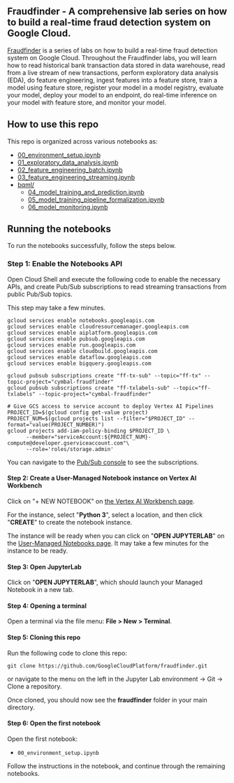 ## Fraudfinder - A comprehensive lab series on how to build a real-time fraud detection system on Google Cloud.

[Fraudfinder](https://github.com/googlecloudplatform/fraudfinder) is a series of labs on how to build a real-time fraud detection system on Google Cloud. Throughout the Fraudfinder labs, you will learn how to read historical bank transaction data stored in data warehouse, read from a live stream of new transactions, perform exploratory data analysis (EDA), do feature engineering, ingest features into a feature store, train a model using feature store, register your model in a model registry, evaluate your model, deploy your model to an endpoint, do real-time inference on your model with feature store, and monitor your model.


## How to use this repo

This repo is organized across various notebooks as:

* [00_environment_setup.ipynb](00_environment_setup.ipynb)
* [01_exploratory_data_analysis.ipynb](01_exploratory_data_analysis.ipynb)
* [02_feature_engineering_batch.ipynb](02_feature_engineering_batch.ipynb)
* [03_feature_engineering_streaming.ipynb](03_feature_engineering_streaming.ipynb)
* [bqml/](bqml/)
  * [04_model_training_and_prediction.ipynb](bqml/04_model_training_and_prediction.ipynb)
  * [05_model_training_pipeline_formalization.ipynb](bqml/05_model_training_pipeline_formalization.ipynb)
  * [06_model_monitoring.ipynb](bqml/06_model_monitoring.ipynb)


## Running the notebooks

To run the notebooks successfully, follow the steps below.

### Step 1: Enable the Notebooks API

Open Cloud Shell and execute the following code to enable the necessary APIs, and create Pub/Sub subscriptions to read streaming transactions from public Pub/Sub topics.

This step may take a few minutes. 

```shell
gcloud services enable notebooks.googleapis.com
gcloud services enable cloudresourcemanager.googleapis.com
gcloud services enable aiplatform.googleapis.com
gcloud services enable pubsub.googleapis.com
gcloud services enable run.googleapis.com
gcloud services enable cloudbuild.googleapis.com
gcloud services enable dataflow.googleapis.com
gcloud services enable bigquery.googleapis.com

gcloud pubsub subscriptions create "ff-tx-sub" --topic="ff-tx" --topic-project="cymbal-fraudfinder"
gcloud pubsub subscriptions create "ff-txlabels-sub" --topic="ff-txlabels" --topic-project="cymbal-fraudfinder"

# Give GCS access to service account to deploy Vertex AI Pipelines
PROJECT_ID=$(gcloud config get-value project)
PROJECT_NUM=$(gcloud projects list --filter="$PROJECT_ID" --format="value(PROJECT_NUMBER)")
gcloud projects add-iam-policy-binding $PROJECT_ID \
      --member="serviceAccount:${PROJECT_NUM}-compute@developer.gserviceaccount.com"\
      --role='roles/storage.admin'
```

You can navigate to the [Pub/Sub console](https://console.cloud.google.com/cloudpubsub/subscription/) to see the subscriptions. 

#### Step 2: Create a User-Managed Notebook instance on Vertex AI Workbench

Click on "+ NEW NOTEBOOK" on [the Vertex AI Workbench page](https://console.cloud.google.com/vertex-ai/workbench/list/instances).

For the instance, select "**Python 3**", select a location, and then click "**CREATE**" to create the notebook instance.

The instance will be ready when you can click on "**OPEN JUPYTERLAB**" on the [User-Managed Notebooks page](https://console.cloud.google.com/vertex-ai/workbench/list/instances). It may take a few minutes for the instance to be ready.

#### Step 3: Open JupyterLab
Click on "**OPEN JUPYTERLAB**", which should launch your Managed Notebook in a new tab.

#### Step 4: Opening a terminal

Open a terminal via the file menu: **File > New > Terminal**.

#### Step 5: Cloning this repo

Run the following code to clone this repo:
```
git clone https://github.com/GoogleCloudPlatform/fraudfinder.git
```

or navigate to the menu on the left in the Jupyter Lab environment -> Git -> Clone a repository.

Once cloned, you should now see the **fraudfinder** folder in your main directory.


#### Step 6: Open the first notebook

Open the first notebook:
- `00_environment_setup.ipynb`

Follow the instructions in the notebook, and continue through the remaining notebooks.
